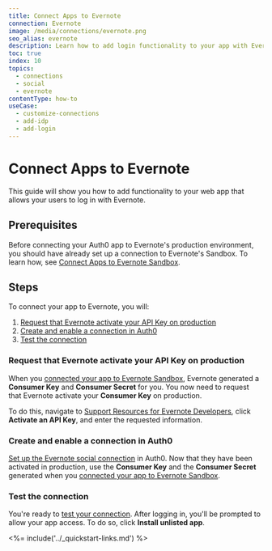 ```yaml
---
title: Connect Apps to Evernote
connection: Evernote
image: /media/connections/evernote.png
seo_alias: evernote
description: Learn how to add login functionality to your app with Evernote. You will need to generate keys, copy these into your Auth0 settings, and enable the connection.
toc: true
index: 10
topics:
  - connections
  - social
  - evernote
contentType: how-to
useCase:
  - customize-connections
  - add-idp
  - add-login
---
```


# Connect Apps to Evernote

This guide will show you how to add functionality to your web app that allows your users to log in with Evernote.

## Prerequisites

Before connecting your Auth0 app to Evernote's production environment, you should have already set up a connection to Evernote's Sandbox. To learn how, see [Connect Apps to Evernote Sandbox](/connections/social/evernote-sandbox).

## Steps

To connect your app to Evernote, you will:

1. [Request that Evernote activate your API Key on production](#request-that-evernote-activate-your-api-key-on-production)
2. [Create and enable a connection in Auth0](#create-and-enable-a-connection-in-auth0)
3. [Test the connection](#test-the-connection)

### Request that Evernote activate your API Key on production

When you [connected your app to Evernote Sandbox](/connections/social/evernote-sandbox), Evernote generated a **Consumer Key** and **Consumer Secret** for you. You now need to request that Evernote activate your **Consumer Key** on production.

To do this, navigate to [Support Resources for Evernote Developers](https://dev.evernote.com/support/), click **Activate an API Key**, and enter the requested information.

### Create and enable a connection in Auth0

[Set up the Evernote social connection](/dashboard/guides/connections/set-up-connections-social) in Auth0. Now that they have been activated in production, use the **Consumer Key** and the **Consumer Secret** generated when you [connected your app to Evernote Sandbox](/connections/social/evernote-sandbox).

### Test the connection

You're ready to [test your connection](/dashboard/guides/connections/test-connections-social). After logging in, you'll be prompted to allow your app access. To do so, click **Install unlisted app**.

<%= include('../_quickstart-links.md') %>

